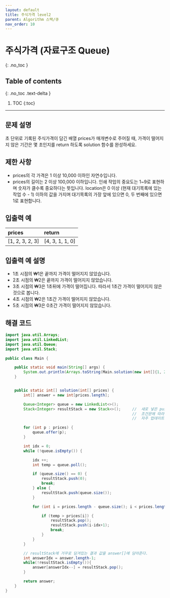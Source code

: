```yaml
---
layout: default
title: 주식가격 level2
parent: Algorithm 스택/큐
nav_order: 10
---
```


# 주식가격 (자료구조 Queue)
{: .no_toc }

## Table of contents
{: .no_toc .text-delta }

1. TOC
{:toc}
---

## 문제 설명

초 단위로 기록된 주식가격이 담긴 배열 prices가 매개변수로 주어질 때, 가격이 떨어지지 않은 기간은 몇 초인지를 return 하도록 solution 함수를 완성하세요.  

## 제한 사항

* prices의 각 가격은 1 이상 10,000 이하인 자연수입니다.  
* prices의 길이는 2 이상 100,000 이하입니다.                                              인쇄 작업의 중요도는 1~9로 표현하며 숫자가 클수록 중요하다는 뜻입니다.
                                                                                       location은 0 이상 (현재 대기목록에 있는 작업 수 - 1) 이하의 값을 가지며 대기목록의 가장 앞에 있으면 0, 두 번째에 있으면 1로 표현합니다.

## 입출력 예

| prices           | return           | 
|:-----------------|:-----------------|
| [1, 2, 3, 2, 3]  | [4, 3, 1, 1, 0]  |

## 입출력 예 설명

* 1초 시점의 ₩1은 끝까지 가격이 떨어지지 않았습니다.  
* 2초 시점의 ₩2은 끝까지 가격이 떨어지지 않았습니다.  
* 3초 시점의 ₩3은 1초뒤에 가격이 떨어집니다. 따라서 1초간 가격이 떨어지지 않은 것으로 봅니다.  
* 4초 시점의 ₩2은 1초간 가격이 떨어지지 않았습니다.  
* 5초 시점의 ₩3은 0초간 가격이 떨어지지 않았습니다.  

## 해결 코드
```java
import java.util.Arrays;
import java.util.LinkedList;
import java.util.Queue;
import java.util.Stack;

public class Main {

    public static void main(String[] args) {
        System.out.println(Arrays.toString(Main.solution(new int[]{1, 2, 3, 2, 3})));
    }


    public static int[] solution(int[] prices) {
        int[] answer = new int[prices.length];

        Queue<Integer> queue = new LinkedList<>();
        Stack<Integer> resultStack = new Stack<>();     //  새로 넣은 push한 것을
                                                        //  조건문에 따라
                                                        //  자주 업데이트 해야하는 상황이 오기 때문에 Stack을 사용!

        for (int p : prices) {
            queue.offer(p);
        }

        int idx = 0;
        while (!queue.isEmpty()) {

            idx ++;
            int temp = queue.poll();

            if (queue.size() == 0) {
                resultStack.push(0);
                break;
            } else {
                resultStack.push(queue.size());
            }

            for (int i = prices.length - queue.size(); i < prices.length; i++) {

                if (temp > prices[i]) {
                    resultStack.pop();
                    resultStack.push(i-idx+1);
                    break;
                }
            }
        }

        // resultStack에 거꾸로 담겨있는 결과 값을 answer[]에 담아준다.
        int answerIdx = answer.length-1;
        while(!resultStack.isEmpty()){
            answer[answerIdx--] = resultStack.pop();
        }

        return answer;
    }
}
```